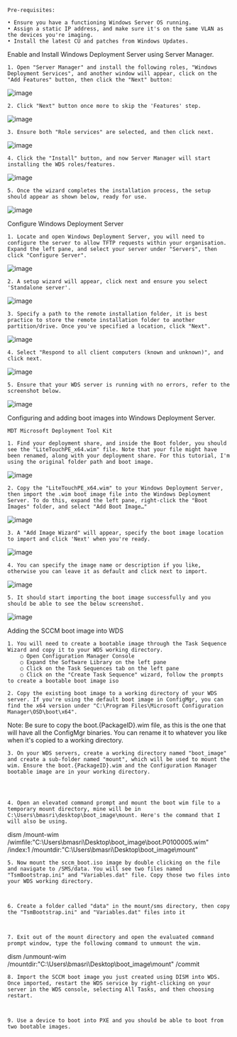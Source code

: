 

	Pre-requisites:

	• Ensure you have a functioning Windows Server OS running.
	• Assign a static IP address, and make sure it's on the same VLAN as the devices you're imaging.
	• Install the latest CU and patches from Windows Updates.

Enable and Install Windows Deployment Server using Server Manager.

	1. Open "Server Manager" and install the following roles, "Windows Deployment Services", and another window will appear, click on the "Add Features" button, then click the "Next" button:

![image](https://github.com/user-attachments/assets/9000d478-ae09-4599-b743-843cdf11b0a5)


	2. Click "Next" button once more to skip the 'Features' step.
	

![image](https://github.com/user-attachments/assets/c64c6a08-62ec-4c86-8514-da169757339d)


	3. Ensure both "Role services" are selected, and then click next.

 
![image](https://github.com/user-attachments/assets/f776e1c9-ba2b-4914-b4f7-77cf530a7e12)


	4. Click the "Install" button, and now Server Manager will start installing the WDS roles/features.
	
![image](https://github.com/user-attachments/assets/696fb9d0-25b0-4e7f-80fa-7c5c83c5ad76)


	5. Once the wizard completes the installation process, the setup should appear as shown below, ready for use.

![image](https://github.com/user-attachments/assets/071351f4-a1e1-4471-8704-9e5d23bdf301)



Configure Windows Deployment Server

	1. Locate and open Windows Deployment Server, you will need to configure the server to allow TFTP requests within your organisation. Expand the left pane, and select your server under "Servers", then click "Configure Server".

![image](https://github.com/user-attachments/assets/f37fc64a-2627-4ba0-98a9-4765d50fd9b0)


	2. A setup wizard will appear, click next and ensure you select 'Standalone server'.

![image](https://github.com/user-attachments/assets/bdff8d5f-0cb4-44f7-80cf-47a7e671941f)


	3. Specify a path to the remote installation folder, it is best practice to store the remote installation folder to another partition/drive. Once you've specified a location, click "Next".

![image](https://github.com/user-attachments/assets/6c5b3264-5bb9-4f72-b781-254e068f632f)


	4. Select "Respond to all client computers (known and unknown)", and click next. 

![image](https://github.com/user-attachments/assets/c0bef003-292a-44d6-aeb1-5de2c2d002e6)



	5. Ensure that your WDS server is running with no errors, refer to the screenshot below.
	
![image](https://github.com/user-attachments/assets/4497e9e9-b15c-4faf-bcf0-afcef3a93f74)



Configuring and adding boot images into Windows Deployment Server.

	MDT Microsoft Deployment Tool Kit
	
	1. Find your deployment share, and inside the Boot folder, you should see the "LiteTouchPE_x64.wim" file. Note that your file might have been renamed, along with your deployment share. For this tutorial, I'm using the original folder path and boot image.

![image](https://github.com/user-attachments/assets/82522f87-5c97-46dd-a8c7-6618751e6701)


	2. Copy the "LiteTouchPE_x64.wim" to your Windows Deployment Server, then import the .wim boot image file into the Windows Deployment Server. To do this, expand the left pane, right-click the "Boot Images" folder, and select "Add Boot Image…"

![image](https://github.com/user-attachments/assets/78098c5a-9222-4be4-a7ce-114eed3fbffe)


	3. A "Add Image Wizard" will appear, specify the boot image location to import and click 'Next' when you're ready.
	
![image](https://github.com/user-attachments/assets/e54e109c-7310-47c6-9931-fa0622722bc4)


	4. You can specify the image name or description if you like, otherwise you can leave it as default and click next to import.

![image](https://github.com/user-attachments/assets/a41e85ae-18cf-4df4-857f-c880aaee7b16)


	5. It should start importing the boot image successfully and you should be able to see the below screenshot.
	
![image](https://github.com/user-attachments/assets/e53dc556-a6b2-4cfa-b781-5f8eee278684)




Adding the SCCM boot image into WDS

	1. You will need to create a bootable image through the Task Sequence Wizard and copy it to your WDS working directory.
		○ Open Configuration Manager Console
		○ Expand the Software Library on the left pane
		○ Click on the Task Sequences tab on the left pane
		○ Click on the "Create Task Sequence" wizard, follow the prompts to create a bootable boot image iso

	2. Copy the existing boot image to a working directory of your WDS server. If you're using the default boot image in ConfigMgr, you can find the x64 version under "C:\Program Files\Microsoft Configuration Manager\OSD\boot\x64".

Note: Be sure to copy the boot.{PackageID}.wim file, as this is the one that will have all the ConfigMgr binaries. You can rename it to whatever you like when it's copied to a working directory. 



	3. On your WDS servers, create a working directory named "boot_image" and create a sub-folder named "mount", which will be used to mount the wim. Ensure the boot.{PackageID}.wim and the Configuration Manager bootable image are in your working directory.
	



	4. Open an elevated command prompt and mount the boot wim file to a temporary mount directory, mine will be in C:\Users\bmasri\desktop\boot_image\mount. Here's the command that I will also be using.

dism /mount-wim /wimfile:"C:\Users\bmasri\Desktop\boot_image\boot.P0100005.wim" /index:1 /mountdir:"C:\Users\bmasri\Desktop\boot_image\mount"



	5. Now mount the sccm_boot.iso image by double clicking on the file and navigate to /SMS/data. You will see two files named "TsmBootstrap.ini" and "Variables.dat" file. Copy those two files into your WDS working directory. 



	6. Create a folder called "data" in the mount/sms directory, then copy the "TsmBootstrap.ini" and "Variables.dat" files into it



	7. Exit out of the mount directory and open the evaluated command prompt window, type the following command to unmount the wim.
	
dism /unmount-wim /mountdir:"C:\Users\bmasri\Desktop\boot_image\mount" /commit



	8. Import the SCCM boot image you just created using DISM into WDS. Once imported, restart the WDS service by right-clicking on your server in the WDS console, selecting All Tasks, and then choosing restart.



	9. Use a device to boot into PXE and you should be able to boot from two bootable images.


